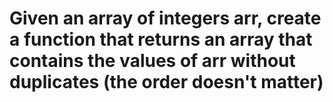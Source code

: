 # Given an array of integers arr, create a function that returns an array that contains the values of arr without duplicates (the order doesn't matter)
